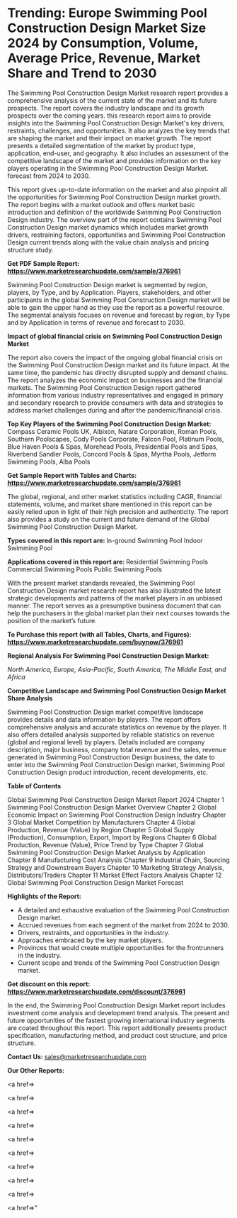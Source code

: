# Trending: Europe Swimming Pool Construction Design Market Size 2024 by Consumption, Volume, Average Price, Revenue, Market Share and Trend to 2030

The Swimming Pool Construction Design Market research report provides a comprehensive analysis of the current state of the market and its future prospects. The report covers the industry landscape and its growth prospects over the coming years. this research report aims to provide insights into the Swimming Pool Construction Design Market's key drivers, restraints, challenges, and opportunities. It also analyzes the key trends that are shaping the market and their impact on market growth. The report presents a detailed segmentation of the market by product type, application, end-user, and geography. It also includes an assessment of the competitive landscape of the market and provides information on the key players operating in the Swimming Pool Construction Design Market. forecast from 2024 to 2030.

This report gives up-to-date information on the market and also pinpoint all the opportunities for Swimming Pool Construction Design market growth. The report begins with a market outlook and offers market basic introduction and definition of the worldwide Swimming Pool Construction Design industry. The overview part of the report contains Swimming Pool Construction Design market dynamics which includes market growth drivers, restraining factors, opportunities and Swimming Pool Construction Design current trends along with the value chain analysis and pricing structure study.

<strong><b>Get PDF Sample Report: <a href=https://www.marketresearchupdate.com/sample/376961>https://www.marketresearchupdate.com/sample/376961</a></b></strong>

Swimming Pool Construction Design market is segmented by region, players, by Type, and by Application. Players, stakeholders, and other participants in the global Swimming Pool Construction Design market will be able to gain the upper hand as they use the report as a powerful resource. The segmental analysis focuses on revenue and forecast by region, by Type and by Application in terms of revenue and forecast to 2030.

<strong><b>Impact of global financial crisis on Swimming Pool Construction Design Market</b></strong>

The report also covers the impact of the ongoing global financial crisis on the Swimming Pool Construction Design market and its future impact. At the same time, the pandemic has directly disrupted supply and demand chains. The report analyzes the economic impact on businesses and the financial markets. The Swimming Pool Construction Design report gathered information from various industry representatives and engaged in primary and secondary research to provide consumers with data and strategies to address market challenges during and after the pandemic/financial crisis.

<strong><b>Top Key Players of the Swimming Pool Construction Design Market:
</b></strong>Compass Ceramic Pools UK, Albixon, Natare Corporation, Roman Pools, Southern Poolscapes, Cody Pools Corporate, Falcon Pool, Platinum Pools, Blue Haven Pools & Spas, Morehead Pools, Presidential Pools and Spas, Riverbend Sandler Pools, Concord Pools & Spas, Myrtha Pools, Jetform Swimming Pools, Alba Pools<strong><b>
</b></strong>

<strong><b>Get Sample Report with Tables and Charts: <a href=https://www.marketresearchupdate.com/sample/376961>https://www.marketresearchupdate.com/sample/376961</a></b></strong>

The global, regional, and other market statistics including CAGR, financial statements, volume, and market share mentioned in this report can be easily relied upon in light of their high precision and authenticity. The report also provides a study on the current and future demand of the Global Swimming Pool Construction Design Market.

<strong><b>Types covered in this report are:
</b></strong>In-ground Swimming Pool
Indoor Swimming Pool<strong><b>
</b></strong>

<strong><b>Applications covered in this report are:
</b></strong>Residential Swimming Pools
Commercial Swimming Pools
Public Swimming Pools<strong><b>
</b></strong>

With the present market standards revealed, the Swimming Pool Construction Design market research report has also illustrated the latest strategic developments and patterns of the market players in an unbiased manner. The report serves as a presumptive business document that can help the purchasers in the global market plan their next courses towards the position of the market’s future.

<strong><b>To Purchase this report (with all Tables, Charts, and Figures): <a href=https://www.marketresearchupdate.com/buynow/376961>https://www.marketresearchupdate.com/buynow/376961</a></b></strong>

<strong><b>Regional Analysis For Swimming Pool Construction Design Market:</b></strong>

<em><i>North America, Europe, Asia-Pacific, South America, The Middle East, and Africa</i></em>

<strong><b>Competitive Landscape and Swimming Pool Construction Design Market Share Analysis</b></strong>

Swimming Pool Construction Design market competitive landscape provides details and data information by players. The report offers comprehensive analysis and accurate statistics on revenue by the player. It also offers detailed analysis supported by reliable statistics on revenue (global and regional level) by players. Details included are company description, major business, company total revenue and the sales, revenue generated in Swimming Pool Construction Design business, the date to enter into the Swimming Pool Construction Design market, Swimming Pool Construction Design product introduction, recent developments, etc.

<strong><b>Table of Contents</b></strong>

Global Swimming Pool Construction Design Market Report 2024
Chapter 1 Swimming Pool Construction Design Market Overview
Chapter 2 Global Economic Impact on Swimming Pool Construction Design Industry
Chapter 3 Global Market Competition by Manufacturers
Chapter 4 Global Production, Revenue (Value) by Region
Chapter 5 Global Supply (Production), Consumption, Export, Import by Regions
Chapter 6 Global Production, Revenue (Value), Price Trend by Type
Chapter 7 Global Swimming Pool Construction Design Market Analysis by Application
Chapter 8 Manufacturing Cost Analysis
Chapter 9 Industrial Chain, Sourcing Strategy and Downstream Buyers
Chapter 10 Marketing Strategy Analysis, Distributors/Traders
Chapter 11 Market Effect Factors Analysis
Chapter 12 Global Swimming Pool Construction Design Market Forecast

<strong><b>Highlights of the Report:</b></strong>

- A detailed and exhaustive evaluation of the Swimming Pool Construction Design market.
- Accrued revenues from each segment of the market from 2024 to 2030.
- Drivers, restraints, and opportunities in the industry.
- Approaches embraced by the key market players.
- Provinces that would create multiple opportunities for the frontrunners in the industry.
- Current scope and trends of the Swimming Pool Construction Design market.

<strong><b>Get discount on this report: <a href=https://www.marketresearchupdate.com/discount/376961>https://www.marketresearchupdate.com/discount/376961</a></b></strong>

In the end, the Swimming Pool Construction Design Market report includes investment come analysis and development trend analysis. The present and future opportunities of the fastest growing international industry segments are coated throughout this report. This report additionally presents product specification, manufacturing method, and product cost structure, and price structure.

<strong><b>Contact Us:
</b></strong>sales@marketresearchupdate.com

<strong>Our Other Reports:</strong>

<a href=></a>

<a href=></a>

<a href=></a>

<a href=></a>

<a href=></a>

<a href=></a>

<a href=></a>

<a href=></a>

<a href=></a>

<a href=></a>"
